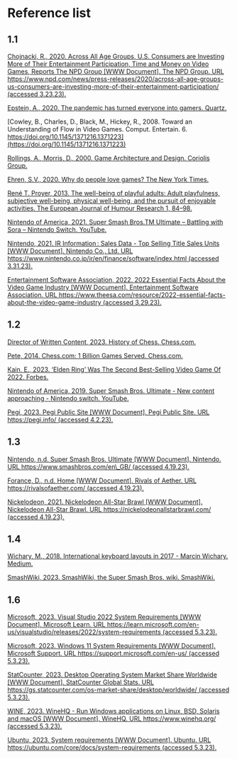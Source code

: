 # Reference list

## 1.1

[Chojnacki, R., 2020. Across All Age Groups, U.S. Consumers are Investing More of Their Entertainment Participation, Time and Money on Video Games, Reports The NPD Group \[WWW Document\]. The NPD Group. URL https://www.npd.com/news/press-releases/2020/across-all-age-groups-us-consumers-are-investing-more-of-their-entertainment-participation/ (accessed 3.23.23).](https://www.npd.com/news/press-releases/2020/across-all-age-groups-us-consumers-are-investing-more-of-their-entertainment-participation/)

[Epstein, A., 2020. The pandemic has turned everyone into gamers. Quartz.](https://qz.com/1904276/everyone-is-playing-video-games-during-the-pandemic)

[Cowley, B., Charles, D., Black, M., Hickey, R., 2008. Toward an Understanding of Flow in Video Games. Comput. Entertain. 6. https://doi.org/10.1145/1371216.1371223](https://doi.org/10.1145/1371216.1371223)

[Rollings, A., Morris, D., 2000. Game Architecture and Design. Coriolis Group.](https://www.amazon.co.uk/Game-Architecture-Design-NRG-Programming/dp/0735713634)

[Ehren, S.V., 2020. Why do people love games? The New York Times.](https://www.nytimes.com/2020/06/11/style/why-people-love-games.html)

[René T. Proyer, 2013. The well-being of playful adults: Adult playfulness, subjective well-being, physical well-being, and the pursuit of enjoyable activities. The European Journal of Humour Research 1, 84–98.](https://www.semanticscholar.org/paper/The-well-being-of-playful-adults:-Adult-subjective-Proyer/d62a0f9f0068004a9ccb3a4b851bde37eac4e6a5?p2df)

[Nintendo of America, 2021. Super Smash Bros.TM Ultimate – Battling with Sora – Nintendo Switch. YouTube.](https://www.youtube.com/watch?v=L-q6Gz\_4Yqc)

[Nintendo, 2021. IR Information : Sales Data - Top Selling Title Sales Units \[WWW Document\]. Nintendo Co., Ltd. URL https://www.nintendo.co.jp/ir/en/finance/software/index.html (accessed 3.31.23).](https://web.archive.org/web/20211006230937/https://www.nintendo.co.jp/ir/en/finance/software/index.html)

[Entertainment Software Association, 2022. 2022 Essential Facts About the Video Game Industry \[WWW Document\]. Entertainment Software Association. URL https://www.theesa.com/resource/2022-essential-facts-about-the-video-game-industry (accessed 3.29.23).](https://www.theesa.com/resource/2022-essential-facts-about-the-video-game-industry/)

## 1.2

[Director of Written Content, 2023. History of Chess. Chess.com.](https://www.chess.com/article/view/history-of-chess)

[Pete, 2014. Chess.com: 1 Billion Games Served. Chess.com.](https://www.chess.com/article/view/chesscom-1-billion-games-served)

[Kain, E., 2023. ‘Elden Ring’ Was The Second Best-Selling Video Game Of 2022. Forbes.](https://www.forbes.com/sites/erikkain/2023/01/18/elden-ring-was-the-second-best-selling-video-game-of-2022/?sh=3e6719bb6869)

[Nintendo of America, 2019. Super Smash Bros. Ultimate - New content approaching - Nintendo switch. YouTube.](https://www.youtube.com/watch?v=FmuTGcbu4Kc)

[Pegi, 2023. Pegi Public Site \[WWW Document\]. Pegi Public Site. URL https://pegi.info/ (accessed 4.2.23).](https://pegi.info/)

## 1.3

[Nintendo, n.d. Super Smash Bros. Ultimate \[WWW Document\]. Nintendo. URL https://www.smashbros.com/en\_GB/ (accessed 4.19.23).](https://www.smashbros.com/en\_GB/)

[Forance, D., n.d. Home \[WWW Document\]. Rivals of Aether. URL https://rivalsofaether.com/ (accessed 4.19.23).](https://rivalsofaether.com/)

[Nickelodeon, 2021. Nickelodeon All-Star Brawl \[WWW Document\]. Nickelodeon All-Star Brawl. URL https://nickelodeonallstarbrawl.com/ (accessed 4.19.23).](https://nickelodeonallstarbrawl.com/)

## 1.4

[Wichary, M., 2018. International keyboard layouts in 2017 - Marcin Wichary. Medium.](https://mwichary.medium.com/international-apple-keyboards-layouts-93437d7f9273)

[SmashWiki, 2023. SmashWiki, the Super Smash Bros. wiki. SmashWiki.](https://www.ssbwiki.com/)

## 1.6

[Microsoft, 2023. Visual Studio 2022 System Requirements \[WWW Document\]. Microsoft Learn. URL https://learn.microsoft.com/en-us/visualstudio/releases/2022/system-requirements (accessed 5.3.23).](https://learn.microsoft.com/en-us/visualstudio/releases/2022/system-requirements)

[Microsoft, 2023. Windows 11 System Requirements \[WWW Document\]. Microsoft Support. URL https://support.microsoft.com/en-us/ (accessed 5.3.23).](https://support.microsoft.com/en-us/)

[StatCounter, 2023. Desktop Operating System Market Share Worldwide \[WWW Document\]. StatCounter Global Stats. URL https://gs.statcounter.com/os-market-share/desktop/worldwide/ (accessed 5.3.23).](https://gs.statcounter.com/os-market-share/desktop/worldwide/)

[WINE, 2023. WineHQ - Run Windows applications on Linux, BSD, Solaris and macOS \[WWW Document\]. WineHQ. URL https://www.winehq.org/ (accessed 5.3.23).](https://www.winehq.org/)

[Ubuntu, 2023. System requirements \[WWW Document\]. Ubuntu. URL https://ubuntu.com/core/docs/system-requirements (accessed 5.3.23).](https://ubuntu.com/core/docs/system-requirements)
